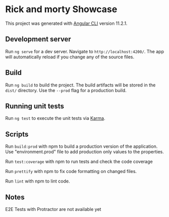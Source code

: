 # Rick and morty Showcase

This project was generated with [Angular CLI](https://github.com/angular/angular-cli) version 11.2.1.

## Development server

Run `ng serve` for a dev server. Navigate to `http://localhost:4200/`. The app will automatically reload if you change any of the source files.

## Build

Run `ng build` to build the project. The build artifacts will be stored in the `dist/` directory. Use the `--prod` flag for a production build.

## Running unit tests

Run `ng test` to execute the unit tests via [Karma](https://karma-runner.github.io).

## Scripts

Run `build:prod` with npm to build a production version of the application. Use "environment.prod" file to add production only values to the properties.

Run `test:coverage` with npm to run tests and check the code coverage

Run `prettify` with npm to fix code formatting on changed files.

Run `lint` with npm to lint code.

## Notes

E2E Tests with Protractor are not available yet
